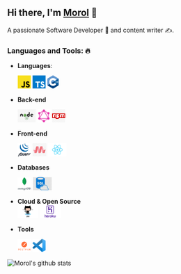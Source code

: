 <!--
**jinnatul/jinnatul** is a ✨ _special_ ✨ repository because its `README.md` (this file) appears on your GitHub profile.
Here are some ideas to get you started:
- 🔭 I’m currently working on ...
- 🌱 I’m currently learning ...
- 👯 I’m looking to collaborate on ...
- 🤔 I’m looking for help with ...
- 💬 Ask me about ...
- 📫 How to reach me: ...
- 😄 Pronouns: ...
- ⚡ Fun fact: ...
--->

## Hi there, I'm [Morol](https://aboutmorol.herokuapp.com/) 👋
A passionate Software Developer 🚀 and content writer ✍.

### Languages and Tools: 🔥

- **Languages**: 

  <code><img height="30" src="./assets/js.png" style="max-width:100%;"></code> 
  <code><img height="30" src="./assets/ts.png" style="max-width:100%;"></code>
  <code><img height="30" src="./assets/cpp.png" style="max-width:100%;"></code>

- **Back-end**

  <code><img height="30" src="./assets/nodejs.jpg" style="max-width:100%;"></code>
  <code><img height="30" src="./assets/graphQL.png" style="max-width:100%;"></code>
  <code><img height="30" src="./assets/npm.jpg" style="max-width:100%;"></code>

- **Front-end**
 
  <code><img height="30" src="./assets/jquery.png" style="max-width:100%;"></code>
  <code><img height="30" src="./assets/materialize.jpg" style="max-width:100%;"></code>
  <code><img height="30" src="./assets/reactjs.png" style="max-width:100%;"></code>

- **Databases**  

  <code><img height="30" src="./assets/mongodb.jpeg" style="max-width:100%;"></code>
  <code><img height="30" src="./assets/sql.jpg" style="max-width:100%;"></code>

- **Cloud & Open Source**  
  <code><img height="30" src="./assets/github.jpg" style="max-width:100%;"></code>
  <code><img height="30" src="./assets/heroku.png" style="max-width:100%;"></code>

- **Tools**

  <code><img height="30" src="./assets/postman.png" style="max-width:100%;"></code>
  <code><img height="30" src="./assets/vscode.png" style="max-width:100%;"></code>



![Morol's github stats](https://github-readme-stats.vercel.app/api?username=jinnatul&show_icons=true)
